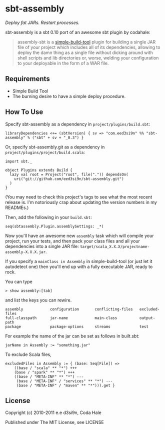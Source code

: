 sbt-assembly
============

*Deploy fat JARs. Restart processes.*

sbt-assembly is a sbt 0.10 port of an awesome sbt plugin by codahale:

> assembly-sbt is a [simple-build-tool](http://code.google.com/p/simple-build-tool/)
plugin for building a single JAR file of your project which includes all of its
dependencies, allowing to deploy the damn thing as a single file without dicking
around with shell scripts and lib directories or, worse, welding your
configuration to your deployable in the form of a WAR file.

Requirements
------------

* Simple Build Tool
* The burning desire to have a simple deploy procedure.


How To Use
----------

Specify sbt-assembly as a dependency in `project/plugins/build.sbt`:

    libraryDependencies <+= (sbtVersion) { sv => "com.eed3si9n" %% "sbt-assembly" % ("sbt" + sv + "_0.3") }

Or, specify sbt-assembly.git as a dependency in `project/plugins/project/build.scala`:

    import sbt._

    object Plugins extends Build {
      lazy val root = Project("root", file(".")) dependsOn(
        uri("git://github.com/eed3si9n/sbt-assembly.git")
      )
    }

(You may need to check this project's tags to see what the most recent release
is. I'm notoriously crap about updating the version numbers in my READMEs.)

Then, add the following in your `build.sbt`:

    seq(sbtassembly.Plugin.assemblySettings: _*)

Now you'll have an awesome new `assembly` task which will compile your project,
run your tests, and then pack your class files and all your dependencies into a
single JAR file: `target/scala_X.X.X/projectname-assembly-X.X.X.jar`.

If you specify a `mainClass in Assembly` in simple-build-tool (or just let it autodetect
one) then you'll end up with a fully executable JAR, ready to rock.

You can type

    > show assembly:[tab]

and list the keys you can rewire.

    assembly            configuration       conflicting-files   excluded-files
    full-classpath      jar-name            main-class          output-path
    package             package-options     streams             test

For example the name of the jar can be set as follows in built.sbt:

    jarName in Assembly := "something.jar"

To exclude Scala files,

    excludedFiles in Assembly := { (base: Seq[File]) =>
        ((base / "scala" ** "*") +++
        (base / "spark" ** "*") +++
        ((base / "META-INF" ** "*") ---
         (base / "META-INF" / "services" ** "*") ---
         (base / "META-INF" / "maven" ** "*"))).get }

License
-------

Copyright (c) 2010-2011 e.e d3si9n, Coda Hale

Published under The MIT License, see LICENSE
